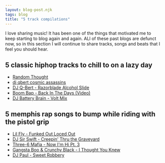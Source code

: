 ```yaml
---
layout: blog-post.njk
tags: blog
title: "5 track compilations"
---
```


I love sharing music!
It has been one of the things that motivated me to keep starting to blog again and again. ALl of these past blogs are defunct now, so in this section I will continue to share tracks, songs and beats that I feel you should hear.

## 5 classic hiphop tracks to chill to on a lazy day

- [Random Thought](https://www.youtube.com/watch?v=vqZUzduZLJg)
- [dj qbert cosmic assassins](https://www.youtube.com/watch?v=4vbrMQICtNU)
- [DJ Q-Bert - Razorblade Alcohol Slide](https://www.youtube.com/watch?v=grDk_vs-jMU)
- [Boom Bap - Back In The Days (Video)](https://youtu.be/0SDjlBwoGos)
- [DJ Battery Brain - Volt Mix](https://youtu.be/whw1PxFkaos)

## 5 memphis rap songs to bump while riding with the pistol grip

- [Lil Fly - Funked Out Loced Out](https://www.youtube.com/watch?v=sxeKcmyW2YM)
- [DJ Sir Swift - Creepin' Thru the Graveyard](https://www.youtube.com/watch?v=fsXI1sqSx44)
- [Three-6 Mafia - Now I'm Hi Pt. 3](https://www.youtube.com/watch?v=zs9n_OYVj9k)
- [Gangsta Boo & Crunchy Black - I Thought You Knew](https://www.youtube.com/watch?v=rRC8hxytWIs)
- [DJ Paul - Sweet Robbery](https://www.youtube.com/watch?v=ttf9Kd_MbhQ)

